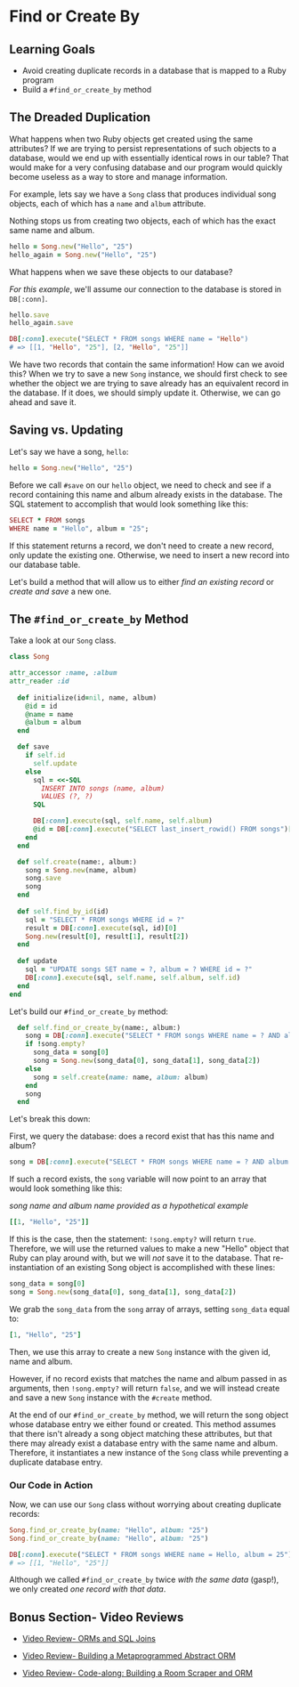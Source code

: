 # Find or Create By

## Learning Goals

- Avoid creating duplicate records in a database that is mapped to a Ruby
  program
- Build a `#find_or_create_by` method

## The Dreaded Duplication

What happens when two Ruby objects get created using the same attributes? If we
are trying to persist representations of such objects to a database, would we
end up with essentially identical rows in our table? That would make for a very
confusing database and our program would quickly become useless as a way to
store and manage information.

For example, lets say we have a `Song` class that produces individual song
objects, each of which has a `name` and `album` attribute.

Nothing stops us from creating two objects, each of which has the exact same
name and album.

```ruby
hello = Song.new("Hello", "25")
hello_again = Song.new("Hello", "25")
```

What happens when we save these objects to our database?

*For this example*, we'll assume our connection to the database is stored in
`DB[:conn]`.

```ruby
hello.save
hello_again.save

DB[:conn].execute("SELECT * FROM songs WHERE name = "Hello")
# => [[1, "Hello", "25"], [2, "Hello", "25"]]
```

We have two records that contain the same information! How can we avoid this?
When we try to save a new `Song` instance, we should first check to see whether
the object we are trying to save already has an equivalent record in the
database. If it does, we should simply update it. Otherwise, we can go ahead and
save it.

## Saving vs. Updating

Let's say we have a song, `hello`:

```ruby
hello = Song.new("Hello", "25")
```

Before we call `#save` on our `hello` object, we need to check and see if a
record containing this name and album already exists in the database. The SQL
statement to accomplish that would look something like this:

```ruby
SELECT * FROM songs
WHERE name = "Hello", album = "25";
```

If this statement returns a record, we don't need to create a new record, only
update the existing one. Otherwise, we need to insert a new record into our
database table.

Let's build a method that will allow us to either *find an existing record* or
*create and save* a new one.

## The `#find_or_create_by` Method

Take a look at our `Song` class.

```ruby
class Song

attr_accessor :name, :album
attr_reader :id
  
  def initialize(id=nil, name, album)
    @id = id
    @name = name
    @album = album
  end

  def save
    if self.id
      self.update
    else
      sql = <<-SQL
        INSERT INTO songs (name, album)
        VALUES (?, ?)
      SQL

      DB[:conn].execute(sql, self.name, self.album)
      @id = DB[:conn].execute("SELECT last_insert_rowid() FROM songs")[0][0]
    end
  end

  def self.create(name:, album:)
    song = Song.new(name, album)
    song.save
    song
  end
  
  def self.find_by_id(id)
    sql = "SELECT * FROM songs WHERE id = ?"
    result = DB[:conn].execute(sql, id)[0]
    Song.new(result[0], result[1], result[2])
  end
  
  def update
    sql = "UPDATE songs SET name = ?, album = ? WHERE id = ?"
    DB[:conn].execute(sql, self.name, self.album, self.id)
  end
end
```

Let's build our `#find_or_create_by` method:

```ruby
  def self.find_or_create_by(name:, album:)
    song = DB[:conn].execute("SELECT * FROM songs WHERE name = ? AND album = ?", name, album)
    if !song.empty?
      song_data = song[0]
      song = Song.new(song_data[0], song_data[1], song_data[2])
    else
      song = self.create(name: name, album: album)
    end
    song
  end
```

Let's break this down:

First, we query the database: does a record exist that has this name and album?

```ruby
song = DB[:conn].execute("SELECT * FROM songs WHERE name = ? AND album = ?", name, album)
```

If such a record exists, the `song` variable will now point to an array that
would look something like this:

*song name and album name provided as a hypothetical example*

```ruby
[[1, "Hello", "25"]]
```

If this is the case, then the statement: `!song.empty?` will return `true`.
Therefore, we will use the returned values to make a new "Hello" object that
Ruby can play around with, but we will *not* save it to the database. That
re-instantiation of an existing Song object is accomplished with these lines:

```ruby
song_data = song[0]
song = Song.new(song_data[0], song_data[1], song_data[2])
```

We grab the `song_data` from the `song` array of arrays, setting `song_data`
equal to:

```ruby
[1, "Hello", "25"]
```

Then, we use this array to create a new `Song` instance with the given id, name
and album.

However, if no record exists that matches the name and album passed in as
arguments, then `!song.empty?` will return `false`, and we will instead create
and save a new `Song` instance with the `#create` method.

At the end of our `#find_or_create_by` method, we will return the song object
whose database entry we either found or created. This method assumes that there
isn't already a song object matching these attributes, but that there may
already exist a database entry with the same name and album. Therefore, it
instantiates a new instance of the `Song` class while preventing a duplicate
database entry.

### Our Code in Action

Now, we can use our `Song` class without worrying about creating duplicate records:

```ruby
Song.find_or_create_by(name: "Hello", album: "25")
Song.find_or_create_by(name: "Hello", album: "25")

DB[:conn].execute("SELECT * FROM songs WHERE name = Hello, album = 25")
# => [[1, "Hello", "25"]]
```

Although we called `#find_or_create_by` twice *with the same data* (gasp!), we
only created *one record with that data*.

## Bonus Section- Video Reviews

- [Video Review- ORMs and SQL Joins](https://www.youtube.com/watch?v=mZROu5oSWfI)

- [Video Review- Building a Metaprogrammed Abstract ORM](https://www.youtube.com/watch?v=hts7TjpPw-8)

- [Video Review- Code-along: Building a Room Scraper and ORM](https://www.youtube.com/watch?v=1eIgKGukBlg)


